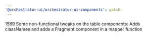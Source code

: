 ```yaml
---
'@orchestrator-ui/orchestrator-ui-components': patch
---
```


1569 Some non-functional tweaks on the table components: Adds classNames and adds a Fragment component in a mapper function
